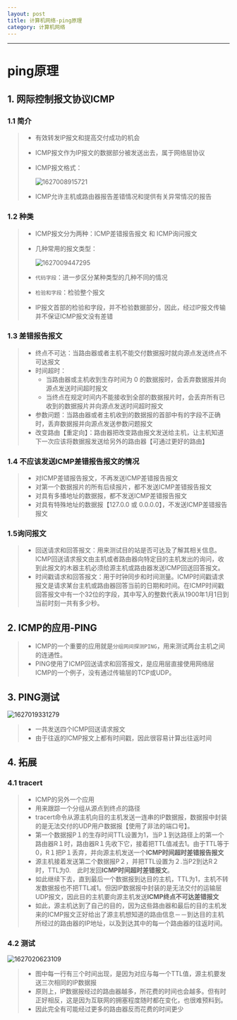 ```yaml
---
layout: post
title: 计算机网络-ping原理
category: 计算机网络
---
```

---
# ping原理

## 1. 网际控制报文协议ICMP

### 1.1 简介

> * 有效转发IP报文和提高交付成功的机会
>
> * ICMP报文作为IP报文的数据部分被发送出去，属于网络层协议
>
> * ICMP报文格式：
>
>   ![1627008915721](resource/1627008915721.png)
>
> * ICMP允许主机或路由器报告差错情况和提供有关异常情况的报告



### 1.2 种类

> * ICMP报文分为两种：ICMP差错报告报文 和 ICMP询问报文
>
> * 几种常用的报文类型：
>
>   ![1627009447295](resource/1627009447295.png)
>
> * `代码字段`：进一步区分某种类型的几种不同的情况
> * `检验和字段`：检验整个报文
> * IP报文首部的检验和字段，并不检验数据部分，因此，经过IP报文传输并不保证ICMP报文没有差错



### 1.3 差错报告报文

> * 终点不可达：当路由器或者主机不能交付数据报时就向源点发送终点不可达报文
> * 时间超时：
>   * 当路由器或主机收到生存时间为 0 的数据报时，会丢弃数据报并向源点发送时间超时报文
>   * 当终点在规定时间内不能接收到全部的数据报片时，会丢弃所有已收到的数据报片并向源点发送时间超时报文
> * 参数问题：当路由器或者主机收到的数据报的首部中有的字段不正确时，丢弃数据报并向源点发送参数问题报文
> * 改变路由【重定向】：路由器把改变路由报文发送给主机，让主机知道下一次应该将数据报发送给另外的路由器【可通过更好的路由】



### 1.4 不应该发送ICMP差错报告报文的情况

> * 对ICMP差错报告报文，不再发送ICMP差错报告报文
> * 对第一个数据报片的所有后续报片，都不发送ICMP差错报告报文
> * 对具有多播地址的数据报，都不发送ICMP差错报告报文
> * 对具有特殊地址的数据报【127.0.0 或 0.0.0.0】，不发送ICMP差错报告报文



### 1.5询问报文

> * 回送请求和回答报文：用来测试目的站是否可达及了解其相关信息。ICMP回送请求报文由主机或者路由器向特定目的主机发出的询问，收到此报文的木器主机必须给源主机或路由器发送ICMP回送回答报文。
> * 时间戳请求和回答报文：用于时钟同步和时间测量。ICMP时间戳请求报文是请求某台主机或路由器回答当前的日期和时间。在ICMP时间戳回答报文中有一个32位的字段，其中写入的整数代表从1900年1月1日到当前时刻一共有多少秒。



## 2. ICMP的应用-PING

> * ICMP的一个重要的应用就是`分组网间探测PING`，用来测试两台主机之间的连通性。
> * PING使用了ICMP回送请求和回答报文，是应用层直接使用网络层ICMP的一个例子，没有通过传输层的TCP或UDP。



## 3. PING测试

![1627019331279](resource/1627019331279.png)

> * 一共发送四个ICMP回送请求报文
> * 由于往返的ICMP报文上都有时间戳，因此很容易计算出往返时间



## 4. 拓展

### 4.1 tracert

> * ICMP的另外一个应用
> * 用来跟踪一个分组从源点到终点的路径
> * tracert命令从源主机向目的主机发送一连串的IP数据报，数据报中封装的是无法交付的UDP用户数据报【使用了非法的端口号】。
> * 第一个数据报P１的生存时间TTL设置为1，当P１到达路径上的第一个路由器R１时，路由器R１先收下它，接着把TTL值减去1。由于TTL等于0，R１把P１丢弃，并向源主机发送一个**ICMP时间超时差错报告报文**
> * 源主机接着发送第二个数据报P２，并把TTL设置为２.当P2到达R２时，TTL为0.　此时发回**ICMP时间超时差错报文**。
> * 如此继续下去，直到最后一个数据报到达目的主机，TTL为1，主机不转发数据报也不把TTL减1。但因IP数据报中封装的是无法交付的运输层UDP报文，因此目的主机要向源主机发送**ICMP终点不可达差错报文**
> * 如此，源主机达到了自己的目的，因为这些路由器和最后的目的主机发来的ICMP报文正好给出了源主机想知道的路由信息－－到达目的主机所经过的路由器的IP地址，以及到达其中的每一个路由器的往返时间。



### 4.2 测试

![1627020623109](resource/1627020623109.png)

> * 图中每一行有三个时间出现，是因为对应与每一个TTL值，源主机要发送三次相同的IP数据报
> * 原则上，IP数据报经过的路由器越多，所花费的时间也会越多。但有时正好相反，这是因为互联网的拥塞程度随时都在变化，也很难预料到。
> * 因此完全有可能经过更多的路由器反而花费的时间更少
